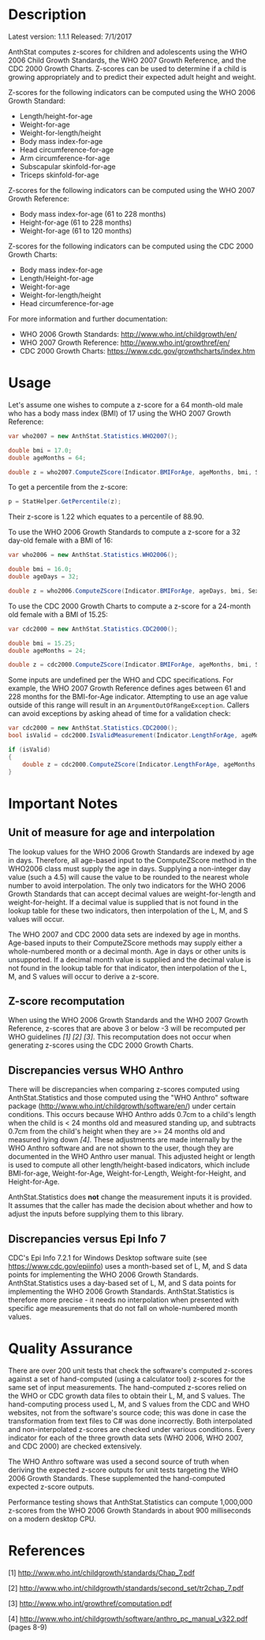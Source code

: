 # Description

Latest version: 1.1.1
Released: 7/1/2017

AnthStat computes z-scores for children and adolescents using the WHO 2006 Child Growth Standards, the WHO 2007 Growth Reference, and the CDC 2000 Growth Charts. Z-scores can be used to determine if a child is growing appropriately and to predict their expected adult height and weight.

Z-scores for the following indicators can be computed using the WHO 2006 Growth Standard:

* Length/height-for-age
* Weight-for-age
* Weight-for-length/height
* Body mass index-for-age
* Head circumference-for-age
* Arm circumference-for-age
* Subscapular skinfold-for-age
* Triceps skinfold-for-age

Z-scores for the following indicators can be computed using the WHO 2007 Growth Reference:

* Body mass index-for-age (61 to 228 months)
* Height-for-age (61 to 228 months)
* Weight-for-age (61 to 120 months)

Z-scores for the following indicators can be computed using the CDC 2000 Growth Charts:

* Body mass index-for-age
* Length/Height-for-age
* Weight-for-age
* Weight-for-length/height
* Head circumference-for-age

For more information and further documentation:

* WHO 2006 Growth Standards: http://www.who.int/childgrowth/en/
* WHO 2007 Growth Reference: http://www.who.int/growthref/en/
* CDC 2000 Growth Charts: https://www.cdc.gov/growthcharts/index.htm

# Usage

Let's assume one wishes to compute a z-score for a 64 month-old male who has a body mass index (BMI) of 17 using the WHO 2007 Growth Reference:

``` cs
var who2007 = new AnthStat.Statistics.WHO2007();

double bmi = 17.0;
double ageMonths = 64;

double z = who2007.ComputeZScore(Indicator.BMIForAge, ageMonths, bmi, Sex.Male);
```

To get a percentile from the z-score:

``` cs
p = StatHelper.GetPercentile(z);
```

Their z-score is 1.22 which equates to a percentile of 88.90.

To use the WHO 2006 Growth Standards to compute a z-score for a 32 day-old female with a BMI of 16:

``` cs
var who2006 = new AnthStat.Statistics.WHO2006();

double bmi = 16.0;
double ageDays = 32;

double z = who2006.ComputeZScore(Indicator.BMIForAge, ageDays, bmi, Sex.Female);
```

To use the CDC 2000 Growth Charts to compute a z-score for a 24-month old female with a BMI of 15.25:

``` cs
var cdc2000 = new AnthStat.Statistics.CDC2000();

double bmi = 15.25;
double ageMonths = 24;

double z = cdc2000.ComputeZScore(Indicator.BMIForAge, ageMonths, bmi, Sex.Female);
```

Some inputs are undefined per the WHO and CDC specifications. For example, the WHO 2007 Growth Reference defines ages between 61 and 228 months for the BMI-for-Age indicator. Attempting to use an age value outside of this range will result in an ```ArgumentOutOfRangeException```. Callers can avoid exceptions by asking ahead of time for a validation check:

``` cs
var cdc2000 = new AnthStat.Statistics.CDC2000();
bool isValid = cdc2000.IsValidMeasurement(Indicator.LengthForAge, ageMonths);

if (isValid)
{
    double z = cdc2000.ComputeZScore(Indicator.LengthForAge, ageMonths, length, Sex.Female);
}
```

# Important Notes

## Unit of measure for age and interpolation

The lookup values for the WHO 2006 Growth Standards are indexed by age in days. Therefore, all age-based input to the ComputeZScore method in the WHO2006 class must supply the age in days. Supplying a non-integer day value (such a 4.5) will cause the value to be rounded to the nearest whole number to avoid interpolation. The only two indicators for the WHO 2006 Growth Standards that can accept decimal values are weight-for-length and weight-for-height. If a decimal value is supplied that is not found in the lookup table for these two indicators, then interpolation of the L, M, and S values will occur.

The WHO 2007 and CDC 2000 data sets are indexed by age in months. Age-based inputs to their ComputeZScore methods may supply either a whole-numbered month or a decimal month. Age in days or other units is unsupported. If a decimal month value is supplied and the decimal value is not found in the lookup table for that indicator, then interpolation of the L, M, and S values will occur to derive a z-score.

## Z-score recomputation

When using the WHO 2006 Growth Standards and the WHO 2007 Growth Reference, z-scores that are above 3 or below -3 will be recomputed per WHO guidelines <cite>\[1\]</cite> <cite>\[2\]</cite> <cite>\[3\]</cite>. This recomputation does not occur when generating z-scores using the CDC 2000 Growth Charts.

## Discrepancies versus WHO Anthro

There will be discrepancies when comparing z-scores computed using AnthStat.Statistics and those computed using the "WHO Anthro" software package (http://www.who.int/childgrowth/software/en/) under certain conditions. This occurs because WHO Anthro adds 0.7cm to a child's length when the child is < 24 months old and measured standing up, and subtracts 0.7cm from the child's height when they are >= 24 months old and measured lying down <cite>\[4\]</cite>. These adjustments are made internally by the WHO Anthro software and are not shown to the user, though they are documented in the WHO Anthro user manual. This adjusted height or length is used to compute all other length/height-based indicators, which include BMI-for-age, Weight-for-Age, Weight-for-Length, Weight-for-Height, and Height-for-Age.

AnthStat.Statistics does __not__ change the measurement inputs it is provided. It assumes that the caller has made the decision about whether and how to adjust the inputs before supplying them to this library.

## Discrepancies versus Epi Info 7

CDC's Epi Info 7.2.1 for Windows Desktop software suite (see https://www.cdc.gov/epiinfo) uses a month-based set of L, M, and S data points for implementing the WHO 2006 Growth Standards. AnthStat.Statistics uses a day-based set of L, M, and S data points for implementing the WHO 2006 Growth Standards. AnthStat.Statistics is therefore more precise - it needs no interpolation when presented with specific age measurements that do not fall on whole-numbered month values.

# Quality Assurance

There are over 200 unit tests that check the software's computed z-scores against a set of hand-computed (using a calculator tool) z-scores for the same set of input measurements. The hand-computed z-scores relied on the WHO or CDC growth data files to obtain their L, M, and S values. The hand-computing process used L, M, and S values from the CDC and WHO websites, not from the software's source code; this was done in case the transformation from text files to C# was done incorrectly. Both interpolated and non-interpolated z-scores are checked under various conditions. Every indicator for each of the three growth data sets (WHO 2006, WHO 2007, and CDC 2000) are checked extensively. 

The WHO Anthro software was used a second source of truth when deriving the expected z-score outputs for unit tests targeting the WHO 2006 Growth Standards. These supplemented the hand-computed expected z-score outputs.

Performance testing shows that AnthStat.Statistics can compute 1,000,000 z-scores from the WHO 2006 Growth Standards in about 900 milliseconds on a modern desktop CPU.

# References

\[1\] http://www.who.int/childgrowth/standards/Chap_7.pdf

\[2\] http://www.who.int/childgrowth/standards/second_set/tr2chap_7.pdf

\[3\] http://www.who.int/growthref/computation.pdf

\[4\] http://www.who.int/childgrowth/software/anthro_pc_manual_v322.pdf (pages 8-9)
